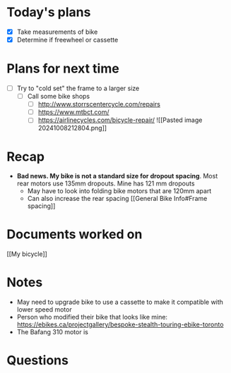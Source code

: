 # Today's plans
- [x] Take measurements of bike
- [x] Determine if freewheel or cassette
# Plans for next time
- [ ] Try to "cold set" the frame to a larger size
	- [ ] Call some bike shops
		- [ ] http://www.storrscentercycle.com/repairs
		- [ ] https://www.mtbct.com/
		- [ ] https://airlinecycles.com/bicycle-repair/
![[Pasted image 20241008212804.png]]

# Recap
- **Bad news. My bike is not a standard size for dropout spacing**. Most rear motors use 135mm dropouts. Mine has 121 mm dropouts
	- May have to look into folding bike motors that are 120mm apart
	- Can also increase the rear spacing [[General Bike Info#Frame spacing]]
# Documents worked on
[[My bicycle]]

# Notes
- May need to upgrade bike to use a cassette to make it compatible with lower speed motor
- Person who modified their bike that looks like mine: https://ebikes.ca/projectgallery/bespoke-stealth-touring-ebike-toronto
- The Bafang 310 motor is 


# Questions


